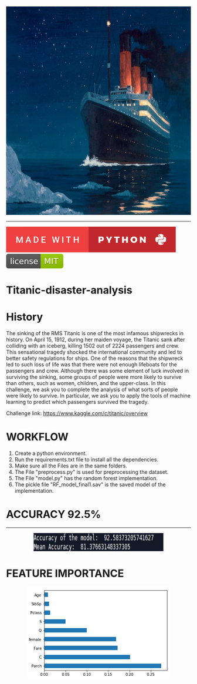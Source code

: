 <p align="center">
  <img width="1024" height="568" src="https://github.com/Raahul46/Titanic-disaster-analysis/blob/master/Images/Titanicpaint.jpg">
</p>
<hr></hr>

[![forthebadge made-with-python](https://github.com/Raahul46/Titanic-disaster-analysis/blob/master/Images/python%20badge.svg)](https://www.python.org/)
[![MIT license](https://github.com/Raahul46/Titanic-disaster-analysis/blob/master/Images/mit.svg)](https://lbesson.mit-license.org/)

# Titanic-disaster-analysis

# History 
The sinking of the RMS Titanic is one of the most infamous shipwrecks in history.  On April 15, 1912, during her maiden voyage, the Titanic sank after colliding with an iceberg, killing 1502 out of 2224 passengers and crew. This sensational tragedy shocked the international community and led to better safety regulations for ships.  One of the reasons that the shipwreck led to such loss of life was that there were not enough lifeboats for the passengers and crew. Although there was some element of luck involved in surviving the sinking, some groups of people were more likely to survive than others, such as women, children, and the upper-class.  In this challenge, we ask you to complete the analysis of what sorts of people were likely to survive. In particular, we ask you to apply the tools of machine learning to predict which passengers survived the tragedy.

Challenge link: https://www.kaggle.com/c/titanic/overview

# WORKFLOW

1. Create a python environment.
2. Run the requirements.txt file to install all the dependencies.
3. Make sure all the Files are in the same folders.
4. The File "preprocess.py" is used for preprocessing the dataset.
5. The File "model.py" has the random forest implementation.
6. The pickle file "RF_model_final1.sav" is the saved model of the implementation.

# ACCURACY 92.5%
<hr></hr>
<p align="center">
  <img width="355" height="51" src="https://github.com/Raahul46/Titanic-disaster-analysis/blob/master/Images/final.png">
</p>

# FEATURE IMPORTANCE
<p align="center">
  <img width="394" height="252" src="https://github.com/Raahul46/Titanic-disaster-analysis/blob/master/Images/titanic.png">
</p>
